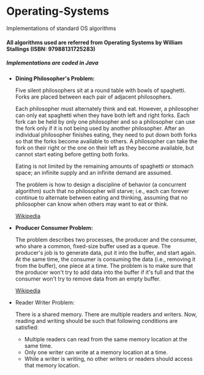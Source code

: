 # Operating-Systems
Implementations of standard OS algorithms

#### All algorithms used are referred from Operating Systems by William Stallings (ISBN: 97988131725283)
##### Implementations are coded in Java

- __Dining Philosopher's Problem:__

    Five silent philosophers sit at a round table with bowls of spaghetti. Forks are placed between each pair of adjacent philosophers.
    
    Each philosopher must alternately think and eat. However, a philosopher can only eat spaghetti when they have both left and right forks. Each fork can be held by only one philosopher and so a philosopher can use the fork only if it is not being used by another philosopher. After an individual philosopher finishes eating, they need to put down both forks so that the forks become available to others. A philosopher can take the fork on their right or the one on their left as they become available, but cannot start eating before getting both forks.
    
    Eating is not limited by the remaining amounts of spaghetti or stomach space; an infinite supply and an infinite demand are assumed.
    
    The problem is how to design a discipline of behavior (a concurrent algorithm) such that no philosopher will starve; i.e., each can forever continue to alternate between eating and thinking, assuming that no philosopher can know when others may want to eat or think.

    [Wikipedia](https://en.wikipedia.org/wiki/Dining_philosophers_problem)

- __Producer Consumer Problem:__

    The problem describes two processes, the producer and the consumer, who share a common, fixed-size buffer used as a queue. The producer's job is to generate data, put it into the buffer, and start again. At the same time, the consumer is consuming the data (i.e., removing it from the buffer), one piece at a time. The problem is to make sure that the producer won't try to add data into the buffer if it's full and that the consumer won't try to remove data from an empty buffer.
    
    [Wikipedia](https://en.wikipedia.org/wiki/Producer%E2%80%93consumer_problem)

- Reader Writer Problem:
    
    There is a shared memory. There are multiple readers and writers. Now, reading and writing should be such that following conditions are satisfied:
    
    - Multiple readers can read from the same memory location at the same time.
    - Only one writer can write at a memory location at a time.
    - While a writer is writing, no other writers or readers should access that memory location.
